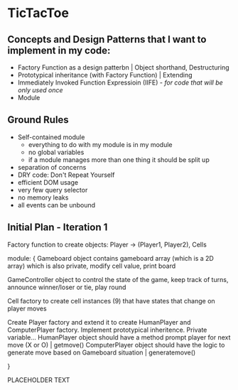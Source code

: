 # TicTacToe

## Concepts and Design Patterns that I want to implement in my code:

- Factory Function as a design patterbn | Object shorthand, Destructuring
- Prototypical inheritance (with Factory Function) | Extending
- Immediately Invoked Function Expressioin (IIFE) - *for code that will be only used once*
- Module

## Ground Rules
- Self-contained module
    - everything to do with my module is in my module
    - no global variables
    - if a module manages more than one thing it should be split up
- separation of concerns
- DRY code: Don't Repeat Yourself
- efficient DOM usage
- very few query selector
- no memory leaks
- all events can be unbound

## Initial Plan - Iteration 1

Factory function to create objects:  Player -> (Player1, Player2), Cells

module: 
{
Gameboard object contains gameboard array (which is a 2D array) which is also private, modify cell value, print board

GameController object to control the state of the game, keep track of turns, announce winner/loser or tie, play round

Cell factory to create cell instances (9) that have states that change on player moves

Create Player factory and extend it to create HumanPlayer and ComputerPlayer factory. Implement prototypical inheritence. Private variable...
HumanPlayer object should have a method prompt player for next move (X or O) | getmove()
ComputerPlayer object  should have the logic to generate move based on Gameboard situation | generatemove()

}

PLACEHOLDER TEXT
